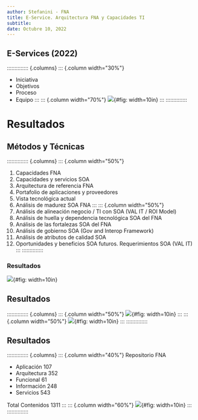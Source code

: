 ```yaml
---
author: Stefanini - FNA
title: E-Service. Arquitectura FNA y Capacidades TI
subtitle: 
date: Octubre 10, 2022
---
```


## E-Services (2022)
:::::::::::::: {.columns}
::: {.column width="30%"}
- Iniciativa
- Objetivos
- Proceso
- Equipo
:::
::: {.column width="70%"}
![](../output/images/implementacionsoafna.png){#fig: width=10in}
:::
::::::::::::::

# Resultados

## Métodos y Técnicas
:::::::::::::: {.columns}
::: {.column width="50%"}
1. Capacidades FNA
1. Capacidades y servicios SOA
1. Arquitectura de referencia FNA
1. Portafolio de aplicaciones y proveedores
1. Vista tecnológica actual
1. Análisis de madurez SOA FNA
:::
::: {.column width="50%"}
1. Análisis de alineación negocio / TI con SOA (VAL IT / ROI Model)
1. Análisis de huella y dependencia tecnológica SOA del FNA
1. Análisis de las fortalezas SOA del FNA
1. Análisis de gobierno SOA (Gov and Interop Framework)
1. Análisis de atributos de calidad SOA
1. Oportunidades y beneficios SOA futuros. Requerimientos SOA (VAL IT)
:::
::::::::::::::


### Resultados
![](../output/images/resultadoSOA.png){#fig: width=10in}


## Resultados
:::::::::::::: {.columns}
::: {.column width="50%"}
![](../output/images/madurezInfo.png){#fig: width=10in}
:::
::: {.column width="50%"}
![](../output/images/nivelMadurez.png){#fig: width=10in}
:::
::::::::::::::


## Resultados
:::::::::::::: {.columns}
::: {.column width="40%"}
Repositorio FNA

- Aplicación	107
- Arquitectura	352
- Funcional		61
- Información	248
- Servicios		543

Total Contenidos	1311
:::
::: {.column width="60%"}
![](../output/images/libreria.png){#fig: width=10in}
:::
::::::::::::::

